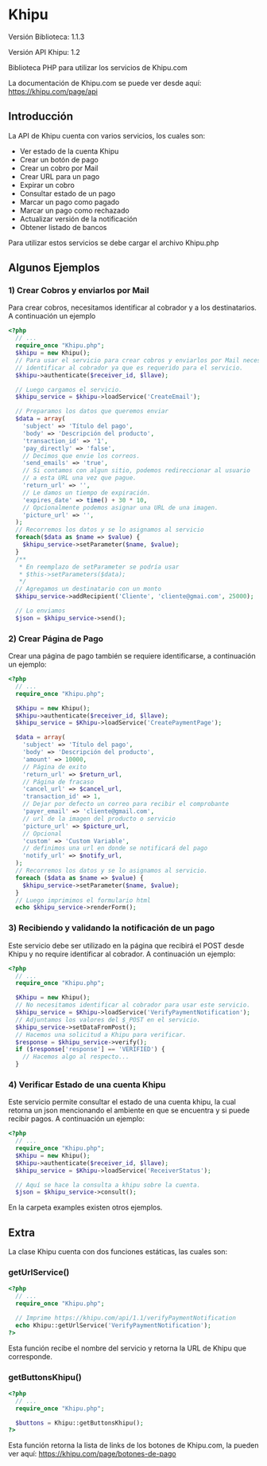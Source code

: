 # Khipu

Versión Biblioteca: 1.1.3

Versión API Khipu: 1.2

Biblioteca PHP para utilizar los servicios de Khipu.com

La documentación de Khipu.com se puede ver desde aquí: https://khipu.com/page/api

## Introducción

La API de Khipu cuenta con varios servicios, los cuales son:

* Ver estado de la cuenta Khipu
* Crear un botón de pago
* Crear un cobro por Mail
* Crear URL para un pago
* Expirar un cobro
* Consultar estado de un pago
* Marcar un pago como pagado
* Marcar un pago como rechazado
* Actualizar versión de la notificación
* Obtener listado de bancos

Para utilizar estos servicios se debe cargar el archivo Khipu.php


## Algunos Ejemplos
### 1) Crear Cobros y enviarlos por Mail

Para crear cobros, necesitamos identificar al cobrador y a los destinatarios.
A continuación un ejemplo

```php
<?php
  // ...
  require_once "Khipu.php";
  $khipu = new Khipu();
  // Para usar el servicio para crear cobros y enviarlos por Mail necesitamos
  // identificar al cobrador ya que es requerido para el servicio.
  $khipu->authenticate($receiver_id, $llave);

  // Luego cargamos el servicio.
  $khipu_service = $khipu->loadService('CreateEmail');

  // Preparamos los datos que queremos enviar
  $data = array(
    'subject' => 'Título del pago',
    'body' => 'Descripción del producto',
    'transaction_id' => '1',
    'pay_directly' => 'false',
    // Decimos que envie los correos.
    'send_emails' => 'true',
    // Si contamos con algun sitio, podemos redireccionar al usuario
    // a esta URL una vez que pague.
    'return_url' => '',
    // Le damos un tiempo de expiración.
    'expires_date' => time() + 30 * 10,
    // Opcionalmente podemos asignar una URL de una imagen.
    'picture_url' => '',
  );
  // Recorremos los datos y se lo asignamos al servicio
  foreach($data as $name => $value) {
    $khipu_service->setParameter($name, $value);
  }
  /**
   * En reemplazo de setParameter se podría usar
   * $this->setParameters($data);
   */
  // Agregamos un destinatario con un monto
  $khipu_service->addRecipient('Cliente', 'cliente@gmai.com', 25000);

  // Lo enviamos
  $json = $khipu_service->send();

```

### 2) Crear Página de Pago

Crear una página de pago también se requiere identificarse, a continuación un
ejemplo:

```php
<?php
  // ...
  require_once "Khipu.php";

  $Khipu = new Khipu();
  $Khipu->authenticate($receiver_id, $llave);
  $khipu_service = $Khipu->loadService('CreatePaymentPage');

  $data = array(
    'subject' => 'Título del pago',
    'body' => 'Descripción del producto',
    'amount' => 10000,
    // Página de exito
    'return_url' => $return_url,
    // Página de fracaso
    'cancel_url' => $cancel_url,
    'transaction_id' => 1,
    // Dejar por defecto un correo para recibir el comprobante
    'payer_email' => 'cliente@gmail.com',
    // url de la imagen del producto o servicio
    'picture_url' => $picture_url,
    // Opcional
    'custom' => 'Custom Variable',
    // definimos una url en donde se notificará del pago
    'notify_url' => $notify_url,
  );
  // Recorremos los datos y se lo asignamos al servicio.
  foreach ($data as $name => $value) {
    $khipu_service->setParameter($name, $value);
  }
  // Luego imprimimos el formulario html
  echo $khipu_service->renderForm();

```

### 3) Recibiendo y validando la notificación de un pago

Este servicio debe ser utilizado en la página que recibirá el POST desde
Khipu y no require identificar al cobrador.
A continuación un ejemplo:

```php
<?php
  // ...
  require_once "Khipu.php";

  $Khipu = new Khipu();
  // No necesitamos identificar al cobrador para usar este servicio.
  $khipu_service = $Khipu->loadService('VerifyPaymentNotification');
  // Adjuntamos los valores del $_POST en el servicio.
  $khipu_service->setDataFromPost();
  // Hacemos una solicitud a Khipu para verificar.
  $response = $khipu_service->verify();
  if ($response['response'] == 'VERIFIED') {
    // Hacemos algo al respecto...
  }

```

### 4) Verificar Estado de una cuenta Khipu

Este servicio permite consultar el estado de una cuenta khipu, la cual retorna
un json mencionando el ambiente en que se encuentra y si puede recibir pagos.
A continuación un ejemplo:

```php
<?php
  // ...
  require_once "Khipu.php";
  $Khipu = new Khipu();
  $Khipu->authenticate($receiver_id, $llave);
  $khipu_service = $Khipu->loadService('ReceiverStatus');

  // Aquí se hace la consulta a khipu sobre la cuenta.
  $json = $khipu_service->consult();

```

En la carpeta examples existen otros ejemplos.

## Extra

La clase Khipu cuenta con dos funciones estáticas, las cuales son:

### getUrlService()
```php
<?php
  // ...
  require_once "Khipu.php";

  // Imprime https://khipu.com/api/1.1/verifyPaymentNotification
  echo Khipu::getUrlService('VerifyPaymentNotification');
?>
```
Esta función recibe el nombre del servicio y retorna la URL de Khipu que
corresponde.

### getButtonsKhipu()
```php
<?php
  // ...
  require_once "Khipu.php";

  $buttons = Khipu::getButtonsKhipu();
?>
```
Esta función retorna la lista de links de los botones de Khipu.com, la pueden ver
aquí: https://khipu.com/page/botones-de-pago
